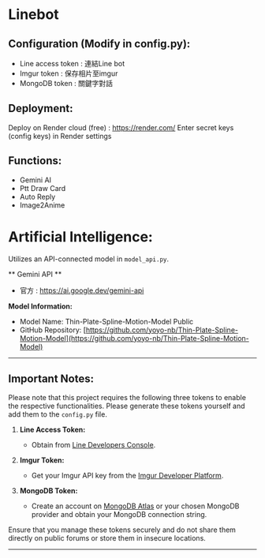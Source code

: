 ﻿# Linebot

## Configuration (Modify in config.py):
- Line access token : 連結Line bot
- Imgur token       : 保存相片至imgur
- MongoDB token     : 關鍵字對話 

## Deployment:
Deploy on Render cloud (free) : https://render.com/
Enter secret keys (config keys) in Render settings

## Functions:
- Gemini AI
- Ptt Draw Card
- Auto Reply
- Image2Anime

# Artificial Intelligence:
Utilizes an API-connected model in `model_api.py`.

** Gemini API ** 
- 官方 : https://ai.google.dev/gemini-api 

**Model Information:**
- Model Name: Thin-Plate-Spline-Motion-Model Public
- GitHub Repository: [https://github.com/yoyo-nb/Thin-Plate-Spline-Motion-Model](https://github.com/yoyo-nb/Thin-Plate-Spline-Motion-Model)

---

## Important Notes:

Please note that this project requires the following three tokens to enable the respective functionalities. Please generate these tokens yourself and add them to the `config.py` file.

1. **Line Access Token:**
   - Obtain from [Line Developers Console](https://developers.line.biz/en/).

2. **Imgur Token:**
   - Get your Imgur API key from the [Imgur Developer Platform](https://api.imgur.com/oauth2/addclient).

3. **MongoDB Token:**
   - Create an account on [MongoDB Atlas](https://www.mongodb.com/cloud/atlas) or your chosen MongoDB provider and obtain your MongoDB connection string.

Ensure that you manage these tokens securely and do not share them directly on public forums or store them in insecure locations.

---
